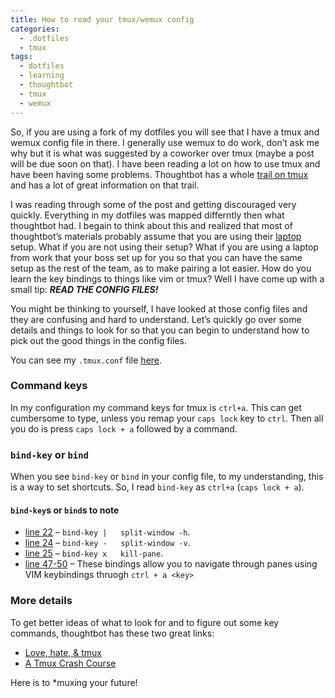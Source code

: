 ```yaml
---
title: How to read your tmux/wemux config
categories:
  - .dotfiles
  - tmux
tags:
  - dotfiles
  - learning
  - thoughtbot
  - tmux
  - wemux
---
```

So, if you are using a fork of my dotfiles you will see that I have a tmux and wemux config file in there. I generally use wemux to do work, don&#8217;t ask me why but it is what was suggested by a coworker over tmux (maybe a post will be due soon on that). I have been reading a lot on how to use tmux and have been having some problems. Thoughtbot has a whole [trail on tmux](https://upcase.com/tmux) and has a lot of great information on that trail.

I was reading through some of the post and getting discouraged very quickly. Everything in my dotfiles was mapped differntly then what thoughtbot had. I begain to think about this and realized that most of thoughtbot&#8217;s materials probably assume that you are using their [laptop](https://github.com/thoughtbot/laptop) setup. What if you are not using their setup? What if you are using a laptop from work that your boss set up for you so that you can have the same setup as the rest of the team, as to make pairing a lot easier. How do you learn the key bindings to things like vim or tmux? Well I have come up with a small tip: ***READ THE CONFIG FILES!***

You might be thinking to yourself, I have looked at those config files and they are confusing and hard to understand. Let&#8217;s quickly go over some details and things to look for so that you can begin to understand how to pick out the good things in the config files.

You can see my `.tmux.conf` file [here](https://github.com/benniemosher/dotfiles/blob/master/tmux.conf).

### Command keys

In my configuration my command keys for tmux is `ctrl+a`. This can get cumbersome to type, unless you remap your `caps lock` key to `ctrl`. Then all you do is press `caps lock + a` followed by a command.

### `bind-key` or `bind`

When you see `bind-key` or `bind` in your config file, to my understanding, this is a way to set shortcuts. So, I read `bind-key` as `ctrl+a` (`caps lock + a`).

#### `bind-key`s or `bind`s to note

  * [line 22](https://github.com/benniemosher/dotfiles/blob/master/tmux.conf#L22) &#8211; `bind-key |   split-window -h`.
  * [line 24](https://github.com/benniemosher/dotfiles/blob/master/tmux.conf#L24) &#8211; `bind-key -   split-window -v`.
  * [line 25](https://github.com/benniemosher/dotfiles/blob/master/tmux.conf#L25) &#8211; `bind-key x   kill-pane`.
  * [line 47-50](https://github.com/benniemosher/dotfiles/blob/master/tmux.conf#L47-50) &#8211; These bindings allow you to navigate through panes using VIM keybindings thruogh `ctrl + a <key>`

### More details

To get better ideas of what to look for and to figure out some key commands, thoughtbot has these two great links:

  * [Love, hate, & tmux](http://robots.thoughtbot.com/post/2166174647/love-hate-tmux)
  * [A Tmux Crash Course](http://robots.thoughtbot.com/post/2641409235/a-tmux-crash-course)

Here is to *muxing your future!
